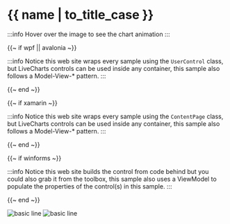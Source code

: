# {{ name | to_title_case }}

:::info
Hover over the image to see the chart animation
:::

{{~ if wpf || avalonia ~}}

:::info
Notice this web site wraps every sample using the `UserControl` class, but LiveCharts controls can be used inside any container, 
this sample also follows a Model-View-* pattern.
:::

{{~ end ~}}

{{~ if xamarin ~}}

:::info
Notice this web site wraps every sample using the `ContentPage` class, but LiveCharts controls can be used inside any container, 
this sample also follows a Model-View-* pattern.
:::

{{~ end ~}}

{{~ if winforms ~}}

:::info
Notice this web site builds the control from code behind but you could also grab it from the toolbox,
this sample also uses a ViewModel to populate the properties of the control(s) in this sample.
:::

{{~ end ~}}

<div class="position-relative text-center">
    <img src="{{ assets_url }}/docs/{{ unique_name }}/result.png" class="static" alt="basic line" />
    <img src="{{ assets_url }}/docs/{{ unique_name }}/result.gif" alt="basic line" />
</div>